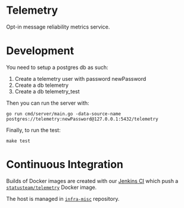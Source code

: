 # Telemetry

Opt-in message reliability metrics service.

# Development

You need to setup a postgres db as such:
1) Create a telemetry user with password newPassword
2) Create a db telemetry
3) Create a db telemetry_test

Then you can run the server with:
```
go run cmd/server/main.go -data-source-name postgres://telemetry:newPassword@127.0.0.1:5432/telemetry
```

Finally, to run the test:
```
make test
```

# Continuous Integration

Builds of Docker images are created with our [Jenkins CI](https://ci.status.im/job/telemetry/job/docker/) which push a [`statusteam/telemetry`](https://hub.docker.com/r/statusteam/telemetry) Docker image.

The host is managed in [`infra-misc`](https://github.com/status-im/infra-misc/blob/master/ansible/roles/telemetry) repository.
